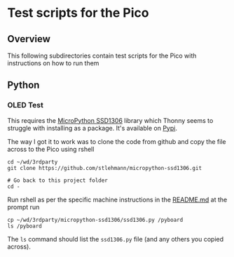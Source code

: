 # Test scripts for the Pico

## Overview

This following subdirectories contain test scripts for the Pico with instructions on how to run them


## Python

### OLED Test

This requires the [MicroPython SSD1306](https://pypi.org/project/micropython-ssd1306/) library which Thonny seems to 
struggle with installing as a package.  It's available on [Pypi](https://pypi.org/project/micropython-ssd1306/).

The way I got it to work was to clone the code from github and copy the file across to the Pico using rshell

```
cd ~/wd/3rdparty
git clone https://github.com/stlehmann/micropython-ssd1306.git

# Go back to this project folder
cd -
```

Run rshell as per the specific machine instructions in the [README.md](../README.md) at the prompt run

```
cp ~/wd/3rdparty/micropython-ssd1306/ssd1306.py /pyboard 
ls /pyboard
```

The `ls` command should list the `ssd1306.py` file (and any others you copied across).

